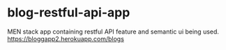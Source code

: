 # blog-restful-api-app
MEN stack app containing restful API feature and semantic ui being used.
https://bloggapp2.herokuapp.com/blogs

